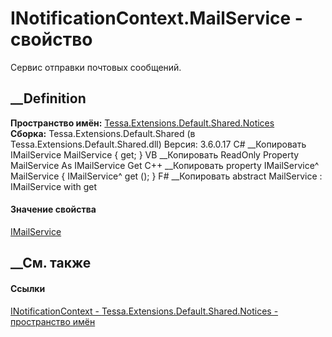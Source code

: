 # INotificationContext.MailService - свойство
Сервис отправки почтовых сообщений.
## __Definition
 **Пространство имён:**
[Tessa.Extensions.Default.Shared.Notices](N_Tessa_Extensions_Default_Shared_Notices.htm)  
 **Сборка:** Tessa.Extensions.Default.Shared (в
Tessa.Extensions.Default.Shared.dll) Версия: 3.6.0.17
C# __Копировать
    IMailService MailService { get; }
VB __Копировать
     ReadOnly Property MailService As IMailService
    	Get
C++ __Копировать
    property IMailService^ MailService {
    	IMailService^ get ();
    }
F# __Копировать
     abstract MailService : IMailService with get
#### Значение свойства
[IMailService](T_Tessa_Notices_IMailService.htm)
##  __См. также
#### Ссылки
[INotificationContext -
](T_Tessa_Extensions_Default_Shared_Notices_INotificationContext.htm)
[Tessa.Extensions.Default.Shared.Notices - пространство
имён](N_Tessa_Extensions_Default_Shared_Notices.htm)

